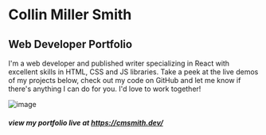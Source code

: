 # Collin Miller Smith
## Web Developer Portfolio

I'm a web developer and published writer specializing in React with excellent skills in HTML, CSS and JS libraries. Take a peek at the live demos of my projects below, check out my code on GitHub and let me know if there's anything I can do for you. I'd love to work together!

![image](https://user-images.githubusercontent.com/44204853/64809103-2ff8fe00-d55e-11e9-8185-e2195c3548de.png)

##### view my portfolio live at https://cmsmith.dev/